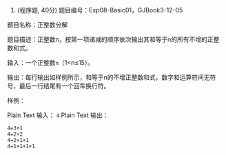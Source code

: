 1. (程序题, 40分)
题目编号：Exp08-Basic01，GJBook3-12-05

题目名称：正整数分解

题目描述：正整数n，按第一项递减的顺序依次输出其和等于n的所有不增的正整数和式。


输入：一个正整数`n`（1<n≤15）。

输出：每行输出如样例所示，和等于n的不增正整数和式，数字和运算符间无符号，最后一行结尾有一个回车换行符。


样例：

Plain Text
输入：
`4`
Plain Text
输出：
```
4=3+1
4=2+2
4=2+1+1
4=1+1+1+1
```
